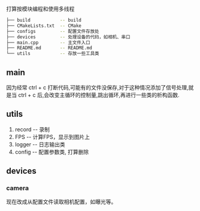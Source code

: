 打算按模块编程和使用多线程
```bash
├── build			-- build
├── CMakeLists.txt	-- CMake
├── configs			-- 配置文件存放处
├── devices			-- 处理设备的代码，如相机、串口
├── main.cpp		-- 主文件入口
├── README.md		-- README.md
└── utils			-- 存放一些工具类
```

## main

因为经常 ctrl + c 打断代码,可能有的文件没保存,对于这种情况添加了信号处理,就是当 ctrl + c 后,会改变主循环的控制量,跳出循环,再进行一些类的析构函数.



## utils

1. record -- 录制
2. FPS -- 计算FPS，显示到图片上
3. logger -- 日志输出类
4. config -- 配置参数类, 打算删除



## devices

### camera

现在改成从配置文件读取相机配置，如曝光等。